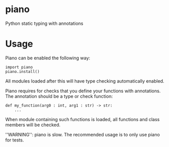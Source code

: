 piano
=====

Python static typing with annotations

Usage
=====

Piano can be enabled the following way:

    import piano
    piano.install()
    
All modules loaded after this will have type checking automatically enabled.

Piano requires for checks that you define your functions with annotations. The annotation should be a type or check function:

    def my_function(arg0 : int, arg1 : str) -> str:
        ...

When module containing such functions is loaded, all functions and class members will be checked.

''WARNING'': piano is slow. The recommended usage is to only use piano for tests.
